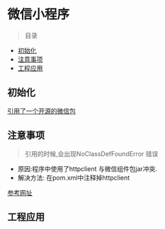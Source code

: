 # 微信小程序

> 目录

* [初始化](#初始化)
* [注意事项](#注意事项)
* [工程应用](#工程应用)


## 初始化

[引用了一个开源的微信包](https://codegit.net/jlee/weixin-java-tools/src/master)



## 注意事项

> 引用的时候,会出现NoClassDefFoundError 错误

* 原因:程序中使用了httpclient 与微信组件包jar冲突.
* 解决方法: 在pom.xml中注释掉httpclient

[参考网址](https://github.com/Wechat-Group/weixin-java-tools/wiki/NoClassDefFoundError%E3%80%81NoSuchMethdError%E6%88%96ClassNotFoundException%E7%9A%84%E8%A7%A3%E5%86%B3%E5%8A%9E%E6%B3%95)



## 工程应用